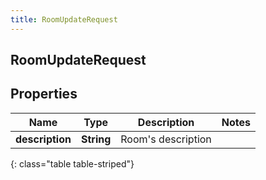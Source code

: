 ```yaml
---
title: RoomUpdateRequest
---
```

## RoomUpdateRequest


## Properties

| Name | Type | Description | Notes |
| ------------ | ------------- | ------------- | ------------- |
| **description** | <!----><!---->**String**<!----> | Room's description |  |
{: class="table table-striped"}



